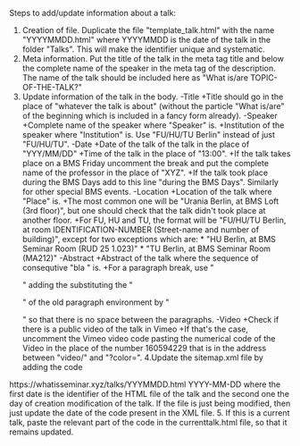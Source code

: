 Steps to add/update information about a talk:
1. Creation of file. Duplicate the file "template_talk.html" with the name "YYYYMMDD.html" where YYYYMMDD is the date of the talk in the folder "Talks". This will make the identifier unique and systematic.
2. Meta information. Put the title of the talk in the meta tag title and below the complete name of the speaker in the meta tag of the description. The name of the talk should be included here as "What is/are TOPIC-OF-THE-TALK?"
3. Update information of the talk in the body.
-Title
	+Title should go in the place of "whatever the talk is about" (without the particle "What is/are" of the beginning which is included in a fancy form already).
-Speaker
	+Complete name of the speaker where "Speaker" is.
	+Institution of the speaker where "Institution" is. Use "FU/HU/TU Berlin" instead of just "FU/HU/TU".
-Date
	+Date of the talk of the talk in the place of "YYY/MM/DD"
	+Time of the talk in the place of "13:00".
	+If the talk takes place on a BMS Friday uncomment the break and put the complete name of the professor in the place of "XYZ".
	+If the talk took place during the BMS Days add to this line "during the BMS Days". Similarly for other special BMS events.
-Location
	+Location of the talk where "Place" is. 
	+The most common one will be "Urania Berlin, at BMS Loft (3rd floor)", but one should check that the talk didn't took place at another floor.
	+For FU, HU and TU, the format will be "FU/HU/TU Berlin, at room IDENTIFICATION-NUMBER (Street-name and number of building)", except for two exceptions which are:
		* "HU Berlin, at BMS Seminar Room (RUD 25 1.023)"
		* "TU Berlin, at BMS Seminar Room (MA212)"
-Abstract
	+Abstract of the talk where the sequence of consequtive "bla " is.
	+For a paragraph break, use "</p><p>" adding the substituting the "<p>" of the old paragraph environment by "<p style="margin:0;">" so that there is no space between the paragraphs.
-Video
	+Check if there is a public video of the talk in Vimeo
	+If that's the case, uncomment the Vimeo video code pasting the numerical code of the Video in the place of the number 160594229 that is in the address between "video/" and "?color=".
4.Update the sitemap.xml file by adding the code
<url>
<loc>https://whatisseminar.xyz/talks/YYYMMDD.html</loc>
<lastmod>YYYY-MM-DD</lastmod>
</url>
where the first date is the identifier of the HTML file of the talk and the second one the day of creation modification of the talk. If the file is just being modified, then just update the date of the code present in the XML file.
5. If this is a current talk, paste the relevant part of the code in the currenttalk.html file, so that it remains updated.
